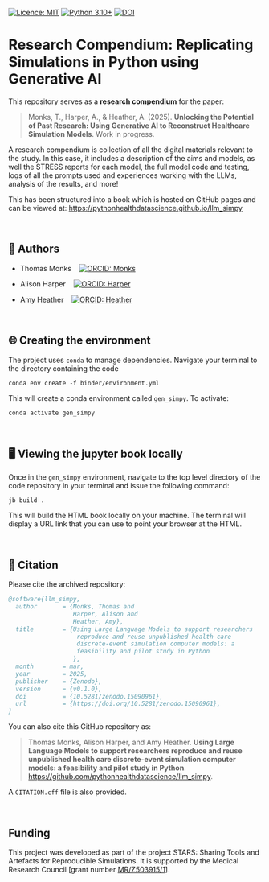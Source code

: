 [![Licence: MIT](https://img.shields.io/badge/Licence-MIT-yellow.svg)](https://opensource.org/licenses/MIT)
[![Python 3.10+](https://img.shields.io/badge/-Python_≥_3.10-306998?logo=python&logoColor=white)](https://www.python.org/downloads/release/python-360+/)
[![DOI](https://zenodo.org/badge/DOI/10.5281/zenodo.15090961.svg)](https://doi.org/10.5281/zenodo.15090961)

<!--TODO: Add DOI badge-->

# Research Compendium: Replicating Simulations in Python using Generative AI

This repository serves as a **research compendium** for the paper:

> Monks, T., Harper, A., & Heather, A. (2025). **Unlocking the Potential of Past Research: Using Generative AI to Reconstruct Healthcare Simulation Models**. Work in progress. <!--TODO: Add URL-->

A research compendium is collection of all the digital materials relevant to the study. In this case, it includes a description of the aims and models, as well the STRESS reports for each model, the full model code and testing, logs of all the prompts used and experiences working with the LLMs, analysis of the results, and more!

This has been structured into a book which is hosted on GitHub pages and can be viewed at: https://pythonhealthdatascience.github.io/llm_simpy

<br>

## 👥 Authors

* Thomas Monks &nbsp;&nbsp; [![ORCID: Monks](https://img.shields.io/badge/ORCID-0000--0003--2631--4481-brightgreen)](https://orcid.org/0000-0003-2631-4481)

* Alison Harper &nbsp;&nbsp; [![ORCID: Harper](https://img.shields.io/badge/ORCID-0000--0001--5274--5037-brightgreen)](https://orcid.org/0000-0001-5274-5037)

* Amy Heather &nbsp;&nbsp; [![ORCID: Heather](https://img.shields.io/badge/ORCID-0000--0002--6596--3479-brightgreen)](https://orcid.org/0000-0002-6596-3479)

<br>

## 🌐 Creating the environment

The project uses `conda` to manage dependencies. Navigate your terminal to the directory containing the code

```
conda env create -f binder/environment.yml
```

This will create a conda environment called `gen_simpy`. To activate:

```
conda activate gen_simpy
```

<br>

## 🖥️ Viewing the jupyter book locally

Once in the `gen_simpy` environment, navigate to the top level directory of the code repository in your terminal and issue the following command:

```
jb build .
```

This will build the HTML book locally on your machine.  The terminal will display a URL link that you can use to point your browser at the HTML.

<br>

## 📝 Citation

Please cite the archived repository:

```bibtex
@software{llm_simpy,
  author       = {Monks, Thomas and
                  Harper, Alison and
                  Heather, Amy},
  title        = {Using Large Language Models to support researchers
                   reproduce and reuse unpublished health care
                   discrete-event simulation computer models: a
                   feasibility and pilot study in Python
                  },
  month        = mar,
  year         = 2025,
  publisher    = {Zenodo},
  version      = {v0.1.0},
  doi          = {10.5281/zenodo.15090961},
  url          = {https://doi.org/10.5281/zenodo.15090961},
}
```

You can also cite this GitHub repository as:

> Thomas Monks, Alison Harper, and Amy Heather. **Using Large Language Models to support researchers reproduce and reuse unpublished health care discrete-event simulation computer models: a feasibility and pilot study in Python**. <https://github.com/pythonhealthdatascience/llm_simpy>.



A `CITATION.cff` file is also provided.




<br>

## Funding

This project was developed as part of the project STARS: Sharing Tools and Artefacts for Reproducible Simulations. It is supported by the Medical Research Council [grant number [MR/Z503915/1](https://gtr.ukri.org/projects?ref=MR%2FZ503915%2F1)].